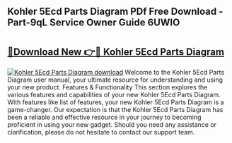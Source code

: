 ## Kohler 5Ecd Parts Diagram PDf Free Download - Part-9qL Service Owner Guide 6UWIO

# <h2><a href="http://dfpgvk.blite.top/?on=Kohler+5Ecd+Parts+Diagram">🔗Download New 👉🔴 Kohler 5Ecd Parts Diagram</a></h2>

[![Kohler 5Ecd Parts Diagram download](https://i.imgur.com/lujVjoI.png)](http://dfpgvk.blite.top/?on=Kohler+5Ecd+Parts+Diagram)
Welcome to the Kohler 5Ecd Parts Diagram user manual, your ultimate resource for understanding and using your new product. Features & Functionality This section explores the various features and capabilities of your new Kohler 5Ecd Parts Diagram. With features like list of features, your new Kohler 5Ecd Parts Diagram is a game-changer. Our expectation is that the Kohler 5Ecd Parts Diagram has been a reliable and effective resource in your journey to becoming proficient in using your new gadget. Should you need any assistance or clarification, please do not hesitate to contact our support team.
